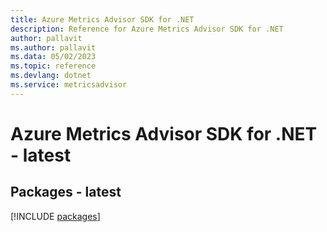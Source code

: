 ```yaml
---
title: Azure Metrics Advisor SDK for .NET
description: Reference for Azure Metrics Advisor SDK for .NET
author: pallavit
ms.author: pallavit
ms.data: 05/02/2023
ms.topic: reference
ms.devlang: dotnet
ms.service: metricsadvisor
---
```

# Azure Metrics Advisor SDK for .NET - latest
## Packages - latest
[!INCLUDE [packages](metrics-advisor-index.md)]